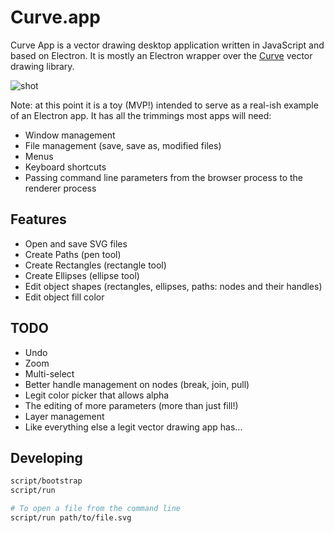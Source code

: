 # Curve.app

Curve App is a vector drawing desktop application written in JavaScript and based on Electron. It is mostly an Electron wrapper over the [Curve](http://github.com/benogle/curve) vector drawing library.

![shot](https://cloud.githubusercontent.com/assets/69169/9296032/f8031768-4436-11e5-9917-d186d15c9c38.png)

Note: at this point it is a toy (MVP!) intended to serve as a real-ish example of an Electron app. It has all the trimmings most apps will need:

* Window management
* File management (save, save as, modified files)
* Menus
* Keyboard shortcuts
* Passing command line parameters from the browser process to the renderer process

## Features

* Open and save SVG files
* Create Paths (pen tool)
* Create Rectangles (rectangle tool)
* Create Ellipses (ellipse tool)
* Edit object shapes (rectangles, ellipses, paths: nodes and their handles)
* Edit object fill color

## TODO

* Undo
* Zoom
* Multi-select
* Better handle management on nodes (break, join, pull)
* Legit color picker that allows alpha
* The editing of more parameters (more than just fill!)
* Layer management
* Like everything else a legit vector drawing app has...

## Developing

```bash
script/bootstrap
script/run

# To open a file from the command line
script/run path/to/file.svg
```
